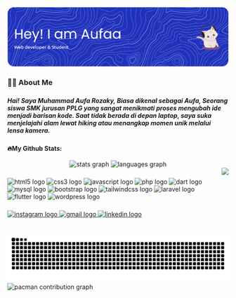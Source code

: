 ![Muhammad Aufa Rozaky](img/github-header-banner.png)

<!-- <h2 align="left">Hai! Saya Muhammad Aufa Rozaky, Biasa dikenal sebagai Aufa, Seorang siswa SMK jurusan PPLG yang sangat menikmati proses mengubah ide menjadi barisan kode. Saat tidak berada di depan laptop, saya suka menjelajahi alam lewat hiking atau menangkap momen unik melalui lensa kamera.</h2> -->

#### <h3 align="left">👩‍💻  About Me</h3>

###

##### <p align="left">Hai! Saya Muhammad Aufa Rozaky, Biasa dikenal sebagai Aufa, Seorang siswa SMK jurusan PPLG yang sangat menikmati proses mengubah ide menjadi barisan kode. Saat tidak berada di depan laptop, saya suka menjelajahi alam lewat hiking atau menangkap momen unik melalui lensa kamera.</p>

#### 🔥My Github Stats:
<div align="center">
  <img src="https://github-readme-stats.vercel.app/api?username=aufaa03&theme=dark&hide_border=false&include_all_commits=true&count_private=false" height="150" alt="stats graph"  />
  <img src="https://github-readme-stats.vercel.app/api/top-langs/?username=aufaa03&theme=dark&hide_border=false&include_all_commits=true&count_private=false&layout=compact" height="150" alt="languages graph"  />
</div>


<img align="right" height="150" src="https://media.giphy.com/media/v1.Y2lkPWVjZjA1ZTQ3MHJ5Y205NWd1N3E5d2w4bTEyMTg4dWJpdm90bDFjMXQ1Z2Q2andoYSZlcD12MV9naWZzX3NlYXJjaCZjdD1n/4QxQgWZHbeYwM/giphy.gif"  />

###

<div align="left">
  <img src="https://cdn.jsdelivr.net/gh/devicons/devicon/icons/html5/html5-original.svg" height="30" alt="html5 logo"  />
  <img width="12" hidden/>
  <img src="https://cdn.jsdelivr.net/gh/devicons/devicon/icons/css3/css3-original.svg" height="30" alt="css3 logo"  />
  <img width="12" hidden/>
  <img src="https://cdn.jsdelivr.net/gh/devicons/devicon/icons/javascript/javascript-original.svg" height="30" alt="javascript logo"  />
  <img width="12" hidden/>
  <img src="https://cdn.jsdelivr.net/gh/devicons/devicon/icons/php/php-original.svg" height="30" alt="php logo"  />
  <img width="12" hidden/>
  <img src="https://cdn.jsdelivr.net/gh/devicons/devicon/icons/dart/dart-original.svg" height="30" alt="dart logo"  />
  <img width="12" hidden/>
  <img src="https://cdn.jsdelivr.net/gh/devicons/devicon/icons/mysql/mysql-original.svg" height="30" alt="mysql logo"  />
  <img width="12" hidden/>
  <img src="https://cdn.jsdelivr.net/gh/devicons/devicon/icons/bootstrap/bootstrap-original.svg" height="30" alt="bootstrap logo"  />
  <img width="12" hidden/>
  <img src="https://cdn.jsdelivr.net/gh/devicons/devicon/icons/tailwindcss/tailwindcss-original-wordmark.svg" height="30" alt="tailwindcss logo"  />
  <img width="12" hidden/>
  <img src="https://cdn.jsdelivr.net/gh/devicons/devicon/icons/laravel/laravel-original.svg" height="30" alt="laravel logo"  />
  <img width="12" hidden/>
  <img src="https://cdn.jsdelivr.net/gh/devicons/devicon/icons/flutter/flutter-original.svg" height="30" alt="flutter logo"  />
  <img width="12" hidden/>
  <img src="https://cdn.jsdelivr.net/gh/devicons/devicon/icons/wordpress/wordpress-original.svg" height="30" alt="wordpress logo"  />
</div>

###

<div align="left">
  <a href="https://instagram.com/aufaa_fafa" target="_blank">
    <img src="https://img.shields.io/static/v1?message=Instagram&logo=instagram&label=&color=E4405F&logoColor=white&labelColor=&style=for-the-badge" height="35" alt="instagram logo"  />
  </a>
  <a href="mailto:aufaa208@gmail.com" target="_blank">
    <img src="https://img.shields.io/static/v1?message=Gmail&logo=gmail&label=&color=D14836&logoColor=white&labelColor=&style=for-the-badge" height="35" alt="gmail logo"  />
  </a>
  <a href="https://www.linkedin.com/in/muhammad-aufa-rozaky-689730364?utm_source=share&utm_campaign=share_via&utm_content=profile&utm_medium=android_app" target="_blank">
    <img src="https://img.shields.io/static/v1?message=LinkedIn&logo=linkedin&label=&color=0077B5&logoColor=white&labelColor=&style=for-the-badge" height="35" alt="linkedin logo"  />
  </a>
</div>

<br clear="both">

<img src="https://raw.githubusercontent.com/aufaa03/aufaa03/output/snake.svg" alt="Snake animation" />


<picture>
  <source media="(prefers-color-scheme: dark)" srcset="https://raw.githubusercontent.com/aufaa03/aufaa03/output/pacman-contribution-graph-dark.svg">
  <source media="(prefers-color-scheme: light)" srcset="https://raw.githubusercontent.com/aufaa03/aufaa03/output/pacman-contribution-graph.svg">
  <img alt="pacman contribution graph" src="https://raw.githubusercontent.com/aufaa03/aufaa03/output/pacman-contribution-graph.svg">
</picture>


###
